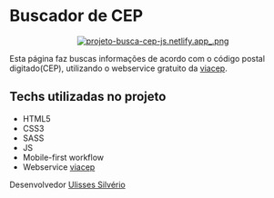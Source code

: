 # Buscador de CEP

<div align="center">
<a href="https://www.imagemhost.com.br/image/rKTsro"><img src="https://www.imagemhost.com.br/images/2022/08/15/projeto-busca-cep-js.netlify.app_.md.png" alt="projeto-busca-cep-js.netlify.app_.png" border="0" /></a>
</div>

Esta página faz buscas informações de acordo com o código postal digitado(CEP), utilizando o webservice gratuito da [viacep](https://viacep.com.br/).

## Techs utilizadas no projeto
- HTML5
- CSS3
- SASS
- JS
- Mobile-first workflow
- Webservice [viacep](https://viacep.com.br/)

Desenvolvedor [Ulisses Silvério](https://github.com/Odisseu93)
